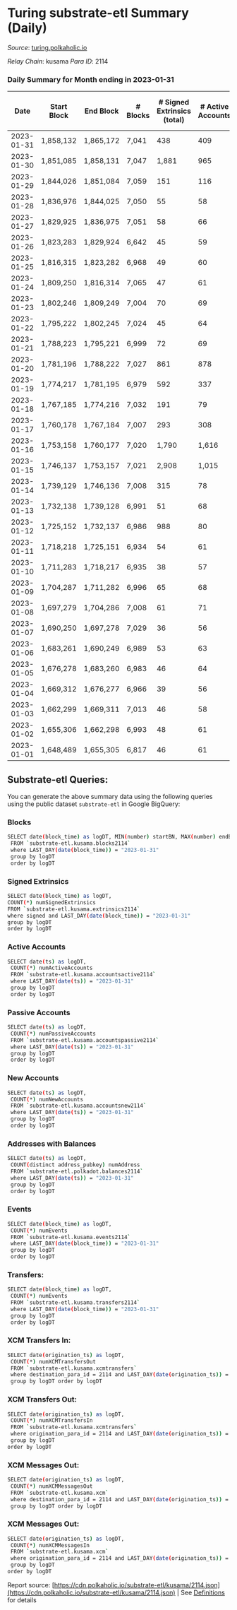 # Turing substrate-etl Summary (Daily)

_Source_: [turing.polkaholic.io](https://turing.polkaholic.io)

*Relay Chain*: kusama
*Para ID*: 2114



### Daily Summary for Month ending in 2023-01-31


| Date | Start Block | End Block | # Blocks | # Signed Extrinsics (total) | # Active Accounts | # Passive | # New | # Addresses with Balances | # Events | # Transfers | # XCM Transfers In | # XCM Transfers Out | # XCM In | # XCM Out | Issues | 
| ---- | ----------- | --------- | -------- | --------------------------- | ----------------- | --------- | ----- | ------------------------- | -------- | ----------- | ------------------ | ------------------- | -------- | --------- | ------ |
| 2023-01-31 | 1,858,132 | 1,865,172 | 7,041 | 438 | 409 | 331 | 364 | 7,476 | 101,158 | 384  | 2  | 6  | 2 | 6 |  |
| 2023-01-30 | 1,851,085 | 1,858,131 | 7,047 | 1,881 | 965 | 1,417 | 1,523 | 7,112 | 111,751 | 1,534  | 7  | 7  | 4 | 7 |  |
| 2023-01-29 | 1,844,026 | 1,851,084 | 7,059 | 151 | 116 | 86 | 85 | 5,589 | 98,700 | 90  | 8  | 2  | 4 | 2 |  |
| 2023-01-28 | 1,836,976 | 1,844,025 | 7,050 | 55 | 58 | 4 |  | 5,504 | 91,014 | 6  | 4  | 2  | 2 | 2 |  |
| 2023-01-27 | 1,829,925 | 1,836,975 | 7,051 | 58 | 66 | 2 |  | 5,504 | 98,062 | 13  | 5  | 7  | 3 | 7 |  |
| 2023-01-26 | 1,823,283 | 1,829,924 | 6,642 | 45 | 59 | 3 | 1 | 5,504 | 83,297 | 7  | 5  | 4  | 4 | 4 |  |
| 2023-01-25 | 1,816,315 | 1,823,282 | 6,968 | 49 | 60 | 3 | 1 | 5,503 | 97,814 | 6  | 8  | 2  | 5 | 2 |  |
| 2023-01-24 | 1,809,250 | 1,816,314 | 7,065 | 47 | 61 | 3 | 1 | 5,502 | 97,949 | 13  | 3  | 6  | 2 | 6 |  |
| 2023-01-23 | 1,802,246 | 1,809,249 | 7,004 | 70 | 69 | 2 |  | 5,501 | 90,903 | 8  | 2  | 4  | 2 | 4 |  |
| 2023-01-22 | 1,795,222 | 1,802,245 | 7,024 | 45 | 64 | 2 |  | 5,501 | 97,666 | 6  | 5  | 3  | 3 | 3 |  |
| 2023-01-21 | 1,788,223 | 1,795,221 | 6,999 | 72 | 69 | 2 |  | 5,501 | 97,681 | 9  |   | 5  |  | 5 |  |
| 2023-01-20 | 1,781,196 | 1,788,222 | 7,027 | 861 | 878 | 4 |  | 5,501 | 90,785 | 8  | 3  | 6 ($0.02) | 2 | 6 |  |
| 2023-01-19 | 1,774,217 | 1,781,195 | 6,979 | 592 | 337 | 113 | 243 | 5,502 | 78,564 | 266  | 7  | 4  | 6 | 4 |  |
| 2023-01-18 | 1,767,185 | 1,774,216 | 7,032 | 191 | 79 | 128 | 142 | 5,259 | 73,234 | 153  | 17  | 7  | 11 | 7 |  |
| 2023-01-17 | 1,760,178 | 1,767,184 | 7,007 | 293 | 308 | 1 | 1 | 5,117 | 67,108 | 4  | 5 ($209.11) | 4  | 5 | 4 |  |
| 2023-01-16 | 1,753,158 | 1,760,177 | 7,020 | 1,790 | 1,616 | 10 | 243 | 5,116 | 69,403 | 256  | 3  | 5  | 2 | 5 |  |
| 2023-01-15 | 1,746,137 | 1,753,157 | 7,021 | 2,908 | 1,015 | 2,190 | 2,229 | 4,873 | 68,150 | 2,624  | 2  | 2  | 1 | 2 |  |
| 2023-01-14 | 1,739,129 | 1,746,136 | 7,008 | 315 | 78 | 238 | 250 | 2,644 | 43,874 | 260  | 1  | 3  | 1 | 3 |  |
| 2023-01-13 | 1,732,138 | 1,739,128 | 6,991 | 51 | 68 | 4 | 2 | 2,394 | 39,472 | 10  | 10  | 6  | 5 | 4 |  |
| 2023-01-12 | 1,725,152 | 1,732,137 | 6,986 | 988 | 80 | 665 | 670 | 2,392 | 48,672 | 929  | 3  | 2  | 2 | 2 |  |
| 2023-01-11 | 1,718,218 | 1,725,151 | 6,934 | 54 | 61 | 2 | 1 | 1,722 | 39,279 | 11  | 3  | 5  | 3 | 5 |  |
| 2023-01-10 | 1,711,283 | 1,718,217 | 6,935 | 38 | 57 | 3 |  | 1,722 | 41,439 | 5  | 1  | 2  | 1 | 2 |  |
| 2023-01-09 | 1,704,287 | 1,711,282 | 6,996 | 65 | 68 | 2 | 2 | 1,722 | 41,736 | 13  | 2  | 4  | 2 | 4 |  |
| 2023-01-08 | 1,697,279 | 1,704,286 | 7,008 | 61 | 71 | 5 | 2 | 1,721 | 39,480 | 14  | 3  | 5  | 3 | 5 |  |
| 2023-01-07 | 1,690,250 | 1,697,278 | 7,029 | 36 | 56 | 2 | 2 | 1,719 | 41,495 | 4  | 8  | 1  | 5 | 1 |  |
| 2023-01-06 | 1,683,261 | 1,690,249 | 6,989 | 53 | 63 | 2 | 1 | 1,718 | 41,499 | 3  | 10  | 2  | 6 | 2 |  |
| 2023-01-05 | 1,676,278 | 1,683,260 | 6,983 | 46 | 64 | 3 |  | 1,717 | 39,180 | 12  | 5  | 5  | 3 | 5 |  |
| 2023-01-04 | 1,669,312 | 1,676,277 | 6,966 | 39 | 56 | 2 |  | 1,717 | 41,301 | 8  | 3  | 3  | 3 | 3 |  |
| 2023-01-03 | 1,662,299 | 1,669,311 | 7,013 | 46 | 58 | 3 |  | 1,717 | 41,480 | 7  | 4  | 3  | 2 | 3 |  |
| 2023-01-02 | 1,655,306 | 1,662,298 | 6,993 | 48 | 61 | 5 | 1 | 1,717 | 39,133 | 8  |   | 2  |  | 2 |  |
| 2023-01-01 | 1,648,489 | 1,655,305 | 6,817 | 46 | 61 | 2 |  | 1,716 | 40,548 | 12  | 8  | 6  | 3 | 6 |  |

## Substrate-etl Queries:
You can generate the above summary data using the following queries using the public dataset `substrate-etl` in Google BigQuery:

### Blocks
```bash
SELECT date(block_time) as logDT, MIN(number) startBN, MAX(number) endBN, COUNT(*) numBlocks 
 FROM `substrate-etl.kusama.blocks2114`  
 where LAST_DAY(date(block_time)) = "2023-01-31" 
 group by logDT 
 order by logDT
```

### Signed Extrinsics
```bash
SELECT date(block_time) as logDT, 
COUNT(*) numSignedExtrinsics 
FROM `substrate-etl.kusama.extrinsics2114`  
where signed and LAST_DAY(date(block_time)) = "2023-01-31" 
group by logDT 
order by logDT
```

### Active Accounts
```bash
SELECT date(ts) as logDT, 
 COUNT(*) numActiveAccounts 
 FROM `substrate-etl.kusama.accountsactive2114` 
 where LAST_DAY(date(ts)) = "2023-01-31" 
 group by logDT 
 order by logDT
```

### Passive Accounts
```bash
SELECT date(ts) as logDT, 
 COUNT(*) numPassiveAccounts 
 FROM `substrate-etl.kusama.accountspassive2114` 
 where LAST_DAY(date(ts)) = "2023-01-31" 
 group by logDT 
 order by logDT
```

### New Accounts
```bash
SELECT date(ts) as logDT, 
 COUNT(*) numNewAccounts 
 FROM `substrate-etl.kusama.accountsnew2114` 
 where LAST_DAY(date(ts)) = "2023-01-31" 
 group by logDT
 order by logDT
```

### Addresses with Balances
```bash
SELECT date(ts) as logDT,
 COUNT(distinct address_pubkey) numAddress 
 FROM `substrate-etl.polkadot.balances2114` 
 where LAST_DAY(date(ts)) = "2023-01-31" 
 group by logDT 
 order by logDT
```

### Events
```bash
SELECT date(block_time) as logDT, 
 COUNT(*) numEvents 
 FROM `substrate-etl.kusama.events2114` 
 where LAST_DAY(date(block_time)) = "2023-01-31" 
 group by logDT 
 order by logDT
```

### Transfers:
```bash
SELECT date(block_time) as logDT, 
 COUNT(*) numEvents 
 FROM `substrate-etl.kusama.transfers2114` 
 where LAST_DAY(date(block_time)) = "2023-01-31" 
 group by logDT 
 order by logDT
```

### XCM Transfers In:
```bash
SELECT date(origination_ts) as logDT, 
 COUNT(*) numXCMTransfersOut 
 FROM `substrate-etl.kusama.xcmtransfers` 
 where destination_para_id = 2114 and LAST_DAY(date(origination_ts)) = "2023-01-31" 
 group by logDT order by logDT
```

### XCM Transfers Out:
```bash
SELECT date(origination_ts) as logDT, 
 COUNT(*) numXCMTransfersIn 
 FROM `substrate-etl.kusama.xcmtransfers` 
 where origination_para_id = 2114 and LAST_DAY(date(origination_ts)) = "2023-01-31" 
 group by logDT 
order by logDT
```

### XCM Messages Out:
```bash
SELECT date(origination_ts) as logDT, 
 COUNT(*) numXCMMessagesOut 
 FROM `substrate-etl.kusama.xcm` 
 where destination_para_id = 2114 and LAST_DAY(date(origination_ts)) = "2023-01-31" 
 group by logDT order by logDT
```

### XCM Messages Out:
```bash
SELECT date(origination_ts) as logDT, 
 COUNT(*) numXCMMessagesIn 
 FROM `substrate-etl.kusama.xcm` 
 where origination_para_id = 2114 and LAST_DAY(date(origination_ts)) = "2023-01-31" 
 group by logDT 
order by logDT
```


Report source: [https://cdn.polkaholic.io/substrate-etl/kusama/2114.json](https://cdn.polkaholic.io/substrate-etl/kusama/2114.json) | See [Definitions](/DEFINITIONS.md) for details
